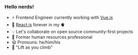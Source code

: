 ### Hello nerds! 

- :zap: Frontend Engineer currently working with [Vue.js](https://vuejs.org/)
- :file_folder: [React.js](http://reactjs.org/) forever in my 🫀
- :bulb: Let's collaborate on open source community-first projects
- :scroll: Former human resources professional
- :smiley: Pronouns: he/him/his
- :climbing: "Lift as you climb"

<!--
**jwu910/jwu910** is a ✨ _special_ ✨ repository because its `README.md` (this file) appears on your GitHub profile.

Here are some ideas to get you started:

- 🔭 I’m currently working on ...
- 🌱 I’m currently learning ...
- 👯 I’m looking to collaborate on ...
- 🤔 I’m looking for help with ...
- 💬 Ask me about ...
- 📫 How to reach me: ...
- 😄 Pronouns: ...
- ⚡ Fun fact: ...
-->
